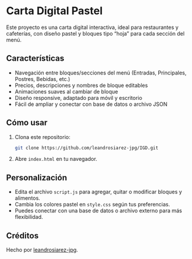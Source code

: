 # Carta Digital Pastel

Este proyecto es una carta digital interactiva, ideal para restaurantes y cafeterías, con diseño pastel y bloques tipo “hoja” para cada sección del menú.

## Características

- Navegación entre bloques/secciones del menú (Entradas, Principales, Postres, Bebidas, etc.)
- Precios, descripciones y nombres de bloque editables
- Animaciones suaves al cambiar de bloque
- Diseño responsive, adaptado para móvil y escritorio
- Fácil de ampliar y conectar con base de datos o archivo JSON

## Cómo usar

1. Clona este repositorio:
   ```sh
   git clone https://github.com/leandrosiarez-jpg/IGD.git
   ```
2. Abre `index.html` en tu navegador.

## Personalización

- Edita el archivo `script.js` para agregar, quitar o modificar bloques y alimentos.
- Cambia los colores pastel en `style.css` según tus preferencias.
- Puedes conectar con una base de datos o archivo externo para más flexibilidad.

## Créditos

Hecho por [leandrosiarez-jpg](https://github.com/leandrosiarez-jpg).


